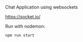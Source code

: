 Chat Application using websockets

https://socket.io/

Run with nodemon:

```bash
npm run start
```
